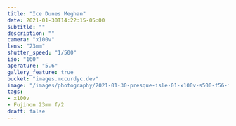 ```yaml
---
title: "Ice Dunes Meghan"
date: 2021-01-30T14:22:15-05:00
subtitle: ""
description: ""
camera: "x100v"
lens: "23mm"
shutter_speed: "1/500"
iso: "160"
aperature: "5.6"
gallery_feature: true
bucket: "images.mccurdyc.dev"
image: "/images/photography/2021-01-30-presque-isle-01-x100v-s500-f56-i160.jpg"
tags:
- x100v
- Fujinon 23mm f/2
draft: false
---
```

